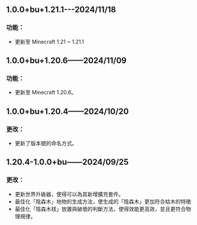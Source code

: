 ## 1.0.0+bu+1.21.1---2024/11/18

### 功能：

- 更新至 Minecraft 1.21 ~ 1.21.1

## 1.0.0+bu+1.20.6——2024/11/09

### 功能：

- 更新至 Minecraft 1.20.6。

## 1.0.0+bu+1.20.4——2024/10/20

### 更改：

- 更新了版本號的命名方式。

## 1.20.4-1.0.0+bu——2024/09/25

### 更改：

- 更新世界升級器，使得可以為其新增擴充套件。
- 最佳化「陰森木」地物的生成方法，使生成的「陰森木」更加符合枯木的特徵
- 最佳化「陰森木枝」放置與破壞的判斷方法，使得效能更高效，並且更符合物理規律。